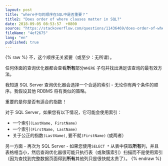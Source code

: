 ```yaml
---
layout: post
title: "where子句的顺序在SQL中是否重要？"
title2: "Does order of where clauses matter in SQL?"
date: 2018-09-05 08:53:57  +0800
source: "https://stackoverflow.com/questions/11436469/does-order-of-where-clauses-matter-in-sql"
fileName: "4ef2675"
lang: "en"
published: true
---
```


{% raw %}
不，这个顺序无关紧要（或至少：无所谓）。

任何体面的查询优化器都会查看**所有**部分`WHERE` 子句并找出满足该查询的最有效方法。

我知道 SQL Server 查询优化器会选择一个合适的索引 - 无论你有两个条件的顺序。我假设其他 RDBMS 将有类似的策略。

重要的是你是否有适合的指数！

对于 SQL Server，如果您有以下情况，它可能会使用索引：

- 一个索引`(LastName, FirstName)`
- 一个索引`(FirstName, LastName)`
- 关于公正的指数`(LastName)`, 要不就`(FirstName)` (或两者）

另一方面 - 再次为 SQL Server - 如果您使用`SELECT *` 从表中获取**所有**列，并且表格相当小，然后查询优化器很可能只执行表（或聚簇索引）扫描而不是使用索引（因为查找到完整数据页面得到**所有**其他列只是很快就太贵了）。
{% endraw %}